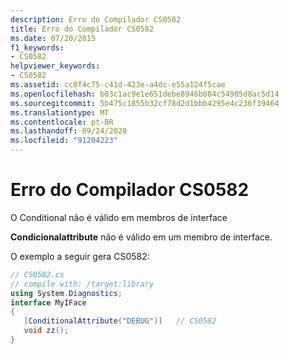 ```yaml
---
description: Erro do Compilador CS0582
title: Erro do Compilador CS0582
ms.date: 07/20/2015
f1_keywords:
- CS0582
helpviewer_keywords:
- CS0582
ms.assetid: cc0f4c75-c41d-423e-a4dc-e55a124f5cae
ms.openlocfilehash: b03c1ac9e1e651debe8946b084c54905d8ac5d14
ms.sourcegitcommit: 5b475c1855b32cf78d2d1bbb4295e4c236f39464
ms.translationtype: MT
ms.contentlocale: pt-BR
ms.lasthandoff: 09/24/2020
ms.locfileid: "91204223"
---
```

# <a name="compiler-error-cs0582"></a>Erro do Compilador CS0582

O Conditional não é válido em membros de interface  
  
 **Condicionalattribute** não é válido em um membro de interface.  
  
 O exemplo a seguir gera CS0582:  
  
```csharp  
// CS0582.cs  
// compile with: /target:library  
using System.Diagnostics;  
interface MyIFace  
{  
   [ConditionalAttribute("DEBUG")]   // CS0582  
   void zz();  
}  
```
